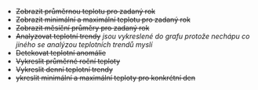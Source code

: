 - ~~Zobrazit průměrnou teplotu pro zadaný rok~~
- ~~Zobrazit minimální a maximální teplotu pro zadaný rok~~
- ~~Zobrazit měsíční průměry pro zadaný rok~~
- ~~Analyzovat teplotní trendy~~ *jsou vykreslené do grafu protože nechápu co jiného se analýzou teplotních trendů myslí*
- ~~Detekovat teplotní anomálie~~
- ~~Vykreslit průměrné roční teploty~~
- ~~Vykreslit denní teplotní trendy~~
- ~~ykreslit minimální a maximální teploty pro konkrétní den~~
